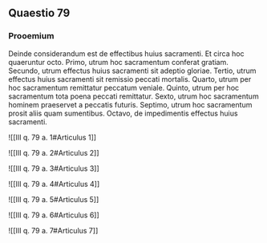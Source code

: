 ## Quaestio 79

### Prooemium

Deinde considerandum est de effectibus huius sacramenti. Et circa hoc quaeruntur octo. Primo, utrum hoc sacramentum conferat gratiam. Secundo, utrum effectus huius sacramenti sit adeptio gloriae. Tertio, utrum effectus huius sacramenti sit remissio peccati mortalis. Quarto, utrum per hoc sacramentum remittatur peccatum veniale. Quinto, utrum per hoc sacramentum tota poena peccati remittatur. Sexto, utrum hoc sacramentum hominem praeservet a peccatis futuris. Septimo, utrum hoc sacramentum prosit aliis quam sumentibus. Octavo, de impedimentis effectus huius sacramenti.

![[III q. 79 a. 1#Articulus 1]]

![[III q. 79 a. 2#Articulus 2]]

![[III q. 79 a. 3#Articulus 3]]

![[III q. 79 a. 4#Articulus 4]]

![[III q. 79 a. 5#Articulus 5]]

![[III q. 79 a. 6#Articulus 6]]

![[III q. 79 a. 7#Articulus 7]]

